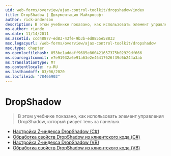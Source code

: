 ```yaml
---
uid: web-forms/overview/ajax-control-toolkit/dropshadow/index
title: DropShadow | Документация Майкрософт
author: rick-anderson
description: В этом учебнике показано, как использовать элемент управления DropShadow, который рисует тень за панелью.
ms.author: riande
ms.date: 11/14/2011
ms.assetid: ccd48877-ed83-43fe-9b3b-ed8855e58833
msc.legacyurl: /web-forms/overview/ajax-control-toolkit/dropshadow
msc.type: chapter
ms.openlocfilehash: 053be1addaff9685e860421657375b02929df666
ms.sourcegitcommit: e7e91932a6e91a63e2e46417626f39d6b244a3ab
ms.translationtype: MT
ms.contentlocale: ru-RU
ms.lasthandoff: 03/06/2020
ms.locfileid: "78466902"
---
```

# <a name="dropshadow"></a>DropShadow

> В этом учебнике показано, как использовать элемент управления DropShadow, который рисует тень за панелью.

- [Настройка Z-индекса DropShadow (C#)](adjusting-the-z-index-of-a-dropshadow-cs.md)
- [Обработка свойств DropShadow из клиентского кода (C#)](manipulating-dropshadow-properties-from-client-code-cs.md)
- [Настройка Z-индекса DropShadow (VB)](adjusting-the-z-index-of-a-dropshadow-vb.md)
- [Обработка свойств DropShadow из клиентского кода (VB)](manipulating-dropshadow-properties-from-client-code-vb.md)
